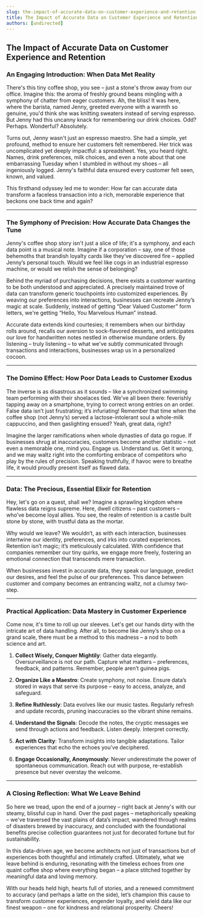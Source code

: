 ```yaml
---
slug: the-impact-of-accurate-data-on-customer-experience-and-retention
title: The Impact of Accurate Data on Customer Experience and Retention
authors: [undirected]
---
```



## The Impact of Accurate Data on Customer Experience and Retention

### An Engaging Introduction: When Data Met Reality

There's this tiny coffee shop, you see – just a stone's throw away from our office. Imagine this: the aroma of freshly ground beans mingling with a symphony of chatter from eager customers. Ah, the bliss! It was here, where the barista, named Jenny, greeted everyone with a warmth so genuine, you'd think she was knitting sweaters instead of serving espresso. But Jenny had this uncanny knack for remembering our drink choices. Odd? Perhaps. Wonderful? Absolutely.

Turns out, Jenny wasn't just an espresso maestro. She had a simple, yet profound, method to ensure her customers felt remembered. Her trick was uncomplicated yet deeply impactful: a spreadsheet. Yes, you heard right. Names, drink preferences, milk choices, and even a note about that one embarrassing Tuesday when I stumbled in without my shoes – all ingeniously logged. Jenny's faithful data ensured every customer felt seen, known, and valued. 

This firsthand odyssey led me to wonder: How far can accurate data transform a faceless transaction into a rich, memorable experience that beckons one back time and again?

---

### The Symphony of Precision: How Accurate Data Changes the Tune

Jenny's coffee shop story isn't just a slice of life; it's a symphony, and each data point is a musical note. Imagine if a corporation – say, one of those behemoths that brandish loyalty cards like they’ve discovered fire – applied Jenny’s personal touch. Would we feel like cogs in an industrial espresso machine, or would we relish the sense of belonging?

Behind the myriad of purchasing decisions, there exists a customer wanting to be both understood and appreciated. A precisely maintained trove of data can transform generic touchpoints into customized experiences. By weaving our preferences into interactions, businesses can recreate Jenny’s magic at scale. Suddenly, instead of getting “Dear Valued Customer” form letters, we're getting “Hello, You Marvelous Human” instead.

Accurate data extends kind courtesies; it remembers when our birthday rolls around, recalls our aversion to sock-flavored desserts, and anticipates our love for handwritten notes nestled in otherwise mundane orders. By listening – truly listening – to what we've subtly communicated through transactions and interactions, businesses wrap us in a personalized cocoon. 

---

### The Domino Effect: How Poor Data Leads to Customer Exodus

The inverse is as disastrous as it sounds – like a synchronized swimming team performing with their shoelaces tied. We’ve all been there: feverishly tapping away on a smartphone, trying to correct wrong entries on an order. False data isn’t just frustrating; it’s infuriating! Remember that time when the coffee shop (not Jenny’s) served a lactose-intolerant soul a whole-milk cappuccino, and then gaslighting ensued? Yeah, great data, right?

Imagine the larger ramifications when whole dynasties of data go rogue. If businesses shrug at inaccuracies, customers become another statistic – not even a memorable one, mind you. Engage us. Understand us. Get it wrong, and we may waltz right into the comforting embrace of competitors who play by the rules of precision. Speaking truthfully, if havoc were to breathe life, it would proudly present itself as flawed data. 

---

### Data: The Precious, Essential Elixir for Retention

Hey, let's go on a quest, shall we? Imagine a sprawling kingdom where flawless data reigns supreme. Here, dwell citizens – past customers – who’ve become loyal allies. You see, the realm of retention is a castle built stone by stone, with trustful data as the mortar.

Why would we leave? We wouldn’t, as with each interaction, businesses intertwine our identity, preferences, and irks into curated experiences. Retention isn’t magic; it’s meticulously calculated. With confidence that companies remember our tiny quirks, we engage more freely, fostering an emotional connection that transcends mere transaction.

When businesses invest in accurate data, they speak our language, predict our desires, and feel the pulse of our preferences. This dance between customer and company becomes an entrancing waltz, not a clumsy two-step.

---

### Practical Application: Data Mastery in Customer Experience

Come now, it's time to roll up our sleeves. Let's get our hands dirty with the intricate art of data handling. After all, to become like Jenny’s shop on a grand scale, there must be a method to this madness – a nod to both science and art.

1. **Collect Wisely, Conquer Mightily**: Gather data elegantly. Oversurveillance is not our path. Capture what matters – preferences, feedback, and patterns. Remember, people aren’t guinea pigs.

2. **Organize Like a Maestro**: Create symphony, not noise. Ensure data’s stored in ways that serve its purpose – easy to access, analyze, and safeguard.

3. **Refine Ruthlessly**: Data evolves like our music tastes. Regularly refresh and update records, pruning inaccuracies so the vibrant shine remains.

4. **Understand the Signals**: Decode the notes, the cryptic messages we send through actions and feedback. Listen deeply. Interpret correctly.

5. **Act with Clarity**: Transform insights into tangible adaptations. Tailor experiences that echo the echoes you’ve deciphered.

6. **Engage Occasionally, Anonymously**: Never underestimate the power of spontaneous communication. Reach out with purpose, re-establish presence but never overstay the welcome.

--- 

### A Closing Reflection: What We Leave Behind

So here we tread, upon the end of a journey – right back at Jenny's with our steamy, blissful cup in hand. Over the past pages – metaphorically speaking – we've traversed the vast plains of data’s impact, wandered through realms of disasters brewed by inaccuracy, and concluded with the foundational benefits precise collection guarantees not just for decorated fortune but for sustainability.

In this data-driven age, we become architects not just of transactions but of experiences both thoughtful and intimately crafted. Ultimately, what we leave behind is enduring, resonating with the timeless echoes from one quaint coffee shop where everything began – a place stitched together by meaningful data and loving memory.

With our heads held high, hearts full of stories, and a renewed commitment to accuracy (and perhaps a latte on the side), let’s champion this cause to transform customer experiences, engender loyalty, and wield data like our finest weapon – one for kindness and relational prosperity. Cheers!